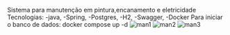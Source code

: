 Sistema para manutenção em pintura,encanamento e eletricidade
Tecnologias:
-java,
-Spring,
-Postgres,
-H2,
-Swagger,
-Docker
 Para iniciar o banco de dados: docker compose up -d
![man1](https://github.com/user-attachments/assets/8e38caf8-1175-4270-8af0-1183a7509d8a)
![man2](https://github.com/user-attachments/assets/969127b0-6d62-480a-b6c6-d3325f556d5f)
![man3](https://github.com/user-attachments/assets/91e9403b-414b-4649-ae9f-dd60eb580763)
